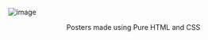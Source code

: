 ![image](https://github.com/Sanffred/Web-Dev/assets/74673985/98a20563-9921-47ae-a94c-7832ce376d32)
<p style="text-align:center">Posters made using Pure HTML and CSS</p>
